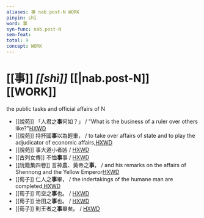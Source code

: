 ```yaml
---
aliases: 事 nab.post-N WORK
pinyin: shì
word: 事
syn-func: nab.post-N
sem-feat: 
total: 9
concept: WORK 
---
```

# [[事]] *[[shì]]*  [[|nab.post-N]] [[WORK]]
the public tasks and official affairs of N
 - [[說苑]] 「人君之**事**何如？」 / "What is the business of a ruler over others like?"[HXWD](https://hxwd.org/textview.html?location=CH1a0907_CHANT_001-2a.3)
 - [[說苑]] 持抔國**事**以為輕重， / to take over affairs of state and to play the adjudicator of economic affairs,[HXWD](https://hxwd.org/textview.html?location=CH1a0907_CHANT_002-1a.105)
 - [[說苑]] 事大道小者凶 / [HXWD](https://hxwd.org/textview.html?location=CH1a0907_CHANT_016-25a.5)
 - [[古列女傳]] 不恤**事**事 / [HXWD](https://hxwd.org/textview.html?location=CH1c0897_CHANT_007-5a.55)
 - [[阮籍集四卷]] 言神農、黃帝之**事**， / and his remarks on the affairs of Shennong and the Yellow Emperor[HXWD](https://hxwd.org/textview.html?location=CH2b1558_CHANT_004-17a.7)
 - [[荀子]] 仁人之**事**畢，
                     / the indertakings of the humane man are completed,[HXWD](https://hxwd.org/textview.html?location=KR3a0002_tls_006-10a.8)
 - [[荀子]] 司空之**事**也。
                     / [HXWD](https://hxwd.org/textview.html?location=KR3a0002_tls_009-20a.18)
 - [[荀子]] 治田之**事**也。
                     / [HXWD](https://hxwd.org/textview.html?location=KR3a0002_tls_009-20a.26)
 - [[荀子]] 則王者之**事**畢矣。 / [HXWD](https://hxwd.org/textview.html?location=KR3a0002_tls_009-2a.16)